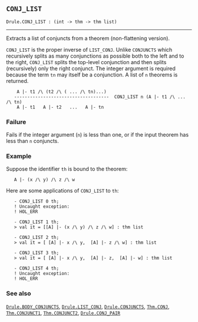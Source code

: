 ## `CONJ_LIST`

``` hol4
Drule.CONJ_LIST : (int -> thm -> thm list)
```

------------------------------------------------------------------------

Extracts a list of conjuncts from a theorem (non-flattening version).

`CONJ_LIST` is the proper inverse of `LIST_CONJ`. Unlike `CONJUNCTS`
which recursively splits as many conjunctions as possible both to the
left and to the right, `CONJ_LIST` splits the top-level conjunction and
then splits (recursively) only the right conjunct. The integer argument
is required because the term `tn` may itself be a conjunction. A list of
`n` theorems is returned.

``` hol4
    A |- t1 /\ (t2 /\ ( ... /\ tn)...)
   ------------------------------------  CONJ_LIST n (A |- t1 /\ ... /\ tn)
    A |- t1   A |- t2   ...   A |- tn
```

### Failure

Fails if the integer argument (`n`) is less than one, or if the input
theorem has less than `n` conjuncts.

### Example

Suppose the identifier `th` is bound to the theorem:

``` hol4
   A |- (x /\ y) /\ z /\ w
```

Here are some applications of `CONJ_LIST` to `th`:

``` hol4
   - CONJ_LIST 0 th;
   ! Uncaught exception:
   ! HOL_ERR

   - CONJ_LIST 1 th;
   > val it = [[A] |- (x /\ y) /\ z /\ w] : thm list

   - CONJ_LIST 2 th;
   > val it = [ [A] |- x /\ y,  [A] |- z /\ w] : thm list

   - CONJ_LIST 3 th;
   > val it = [ [A] |- x /\ y,  [A] |- z,  [A] |- w] : thm list

   - CONJ_LIST 4 th;
   ! Uncaught exception:
   ! HOL_ERR
```

### See also

[`Drule.BODY_CONJUNCTS`](#Drule.BODY_CONJUNCTS),
[`Drule.LIST_CONJ`](#Drule.LIST_CONJ),
[`Drule.CONJUNCTS`](#Drule.CONJUNCTS), [`Thm.CONJ`](#Thm.CONJ),
[`Thm.CONJUNCT1`](#Thm.CONJUNCT1), [`Thm.CONJUNCT2`](#Thm.CONJUNCT2),
[`Drule.CONJ_PAIR`](#Drule.CONJ_PAIR)
